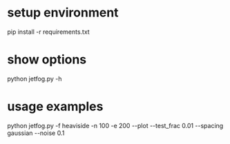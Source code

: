 
# setup environment

pip install -r requirements.txt

# show options

python jetfog.py -h

# usage examples

python jetfog.py -f heaviside -n 100 -e 200 --plot --test_frac 0.01 --spacing gaussian --noise 0.1

